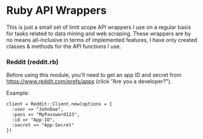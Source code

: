 
# Ruby API Wrappers

<p>This is just a small set of limit scope API wrappers I use on a regular basis for tasks related to data mining and web scraping. These wrappers are by no means all-inclusive in terms of implemented features, I have only created classes & methods for the API functions I use. </p>

<h3> Reddit (reddit.rb) </h3>

Before using this module, you'll need to get an app ID and secret from https://www.reddit.com/prefs/apps (click "Are you a developer?").  

Example:

```
client = Reddit::Client.new(options = {
  :user => "JohnDoe", 
  :pass => "MyPassword123", 
  :id => "App-ID", 
  :secret => "App-Secret"
})

```

